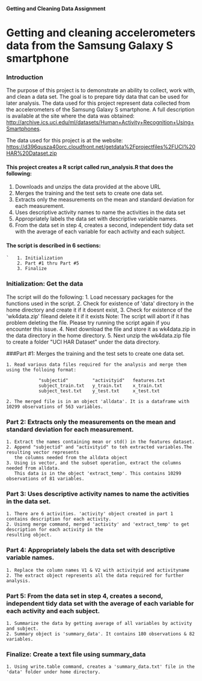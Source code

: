 #### Getting and Cleaning Data Assignment 
# Getting and cleaning accelerometers data from the Samsung Galaxy S smartphone 

### Introduction

The purpose of this project is to demonstrate an ability to collect, work with, and clean a data set. 
The goal is to prepare tidy data that can be used for later analysis. The data used for this project 
represent data collected from the accelerometers of the Samsung Galaxy S smartphone. 
A full description is available at the site where the data was obtained:
http://archive.ics.uci.edu/ml/datasets/Human+Activity+Recognition+Using+Smartphones.

The data used for this project is at the website:
https://d396qusza40orc.cloudfront.net/getdata%2Fprojectfiles%2FUCI%20HAR%20Dataset.zip

#### This project creates a R script called run_analysis.R that does the following:

1.  Downloads and unzips the data provided at the above URL
2.  Merges the training and the test sets to create one data set.
3.  Extracts only the measurements on the mean and standard deviation for each measurement.
4.  Uses descriptive activity names to name the activities in the data set
5.  Appropriately labels the data set with descriptive variable names.
6.  From the data set in step 4, creates a second, independent tidy data set with the average
    of each variable for each activity and each subject.

#### The script is described in 6 sections:

	`	1. Initialization
		2. Part #1 thru Part #5
		3. Finalize
		
### Initialization: Get the data

The script will do the following:
	1. Load necessary packages for the functions used in the script.
	2. Check for existence of 'data' directory in the home directory and create it if it doesnt exist,
	3. Check for existence of the 'wk4data.zip' fileand delete it if it exists 
		Note: The script will abort if it has problem deleting the file. 
		Please try running the script again if you encounter this issue.
	4. Next download the file and store it as wk4data.zip in the data directory in the home directory.
	5. Next unzip the wk4data.zip file to create a folder "UCI HAR Dataset" under the data directory.

###Part #1: Merges the training and the test sets to create one data set. 

    1. Read various data files required for the analysis and merge them using the folloing format:
	
				"subjectid"			"activityid"   features.txt
				subject_train.txt   y_train.txt	   x_train.txt
				subject_test.txt	y_test.txt	   x_test.txt

	2. The merged file is in an object 'alldata'. It is a dataframe with 10299 observations of 563 variables.
	
	
### Part 2: Extracts only the measurements on the mean and standard deviation for each measurement. 

	1. Extract the names containing mean or std() in the features dataset.
	2. Append "subjectid" and "activityid" to teh extracted variables.The resulting vector represents 
	   the columns needed from the alldata object
	3. Using is vector, and the subset operation, extract the columns needed from alldata. 
	   This data is in the object 'extract_temp'. This contains 10299 observations of 81 variables.

### Part 3: Uses descriptive activity names to name the activities in the data set.

	1. There are 6 activities. 'activity' object created in part 1 contains description for each activity.
	2. Usinng merge command, merged 'activity' and 'extract_temp' to get description for each activity in the 
	resulting object.
	
### Part 4: Appropriately labels the data set with descriptive variable names. 

	1. Replace the column names V1 & V2 with activityid and activityname 
    2. The extract object represents all the data required for further analysis.
		
### Part 5: From the data set in step 4, creates a second, independent tidy data set with the average of each variable for each activity and each subject.

	1. Summarize the data by getting average of all variables by activity and subject.
	2. Summary object is 'summary_data'. It contains 180 observations & 82 variables.

### Finalize: Create a text file using summary_data 

	1. Using write.table command, creates a 'summary_data.txt' file in the 'data' folder under home directory.

    
   